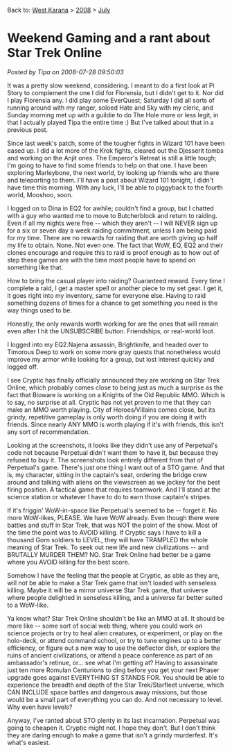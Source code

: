 Back to: [West Karana](/posts/westkarana.md) > [2008](/posts/2008/westkarana.md) > [July](./westkarana.md)
# Weekend Gaming and a rant about Star Trek Online

*Posted by Tipa on 2008-07-28 09:50:03*

It was a pretty slow weekend, considering. I meant to do a first look at Pi Story to complement the one I did for Florensia, but I didn't get to it. Nor did I play Florensia any. I did play some EverQuest; Saturday I did all sorts of running around with my ranger, soloed Hate and Sky with my cleric, and Sunday morning met up with a guildie to do The Hole more or less legit, in that I actually played Tipa the entire time :) But I've talked about that in a previous post.

Since last week's patch, some of the tougher fights in Wizard 101 have been eased up. I did a lot more of the Krok fights, cleared out the Djesserit tombs and working on the Anjit ones. The Emperor's Retreat is still a little tough; I'm going to have to find some friends to help on that one. I have been exploring Marleybone, the next world, by looking up friends who are there and teleporting to them. I'll have a post about Wizard 101 tonight, I didn't have time this morning. With any luck, I'll be able to piggyback to the fourth world, Mooshoo, soon.

I logged on to Dina in EQ2 for awhile; couldn't find a group, but I chatted with a guy who wanted me to move to Butcherblock and return to raiding. Even if all my nights were free -- which they aren't -- I will NEVER sign up for a six or seven day a week raiding commitment, unless I am being paid for my time. There are no rewards for raiding that are worth giving up half my life to obtain. None. Not even one. The fact that WoW, EQ, EQ2 and their clones encourage and require this to raid is proof enough as to how out of step these games are with the time most people have to spend on something like that.

How to bring the casual player into raiding? Guaranteed reward. Every time I complete a raid, I get a master spell or another piece to my set gear. I get it, it goes right into my inventory, same for everyone else. Having to raid something dozens of times for a chance to get something you need is the way things used to be.

Honestly, the only rewards worth working for are the ones that will remain even after I hit the UNSUBSCRIBE button. Friendships, or real-world loot.

I logged into my EQ2.Najena assassin, Brightknife, and headed over to Timorous Deep to work on some more gray quests that nonetheless would improve my armor while looking for a group, but lost interest quickly and logged off.

I see Cryptic has finally officially announced they are working on Star Trek Online, which probably comes close to being just as much a surprise as the fact that Bioware is working on a Knights of the Old Republic MMO. Which is to say, no surprise at all. Cryptic has not yet proven to me that they can make an MMO worth playing. City of Heroes/Villains comes close, but its grindy, repetitive gameplay is only worth doing if you are doing it with friends. Since nearly ANY MMO is worth playing if it's with friends, this isn't any sort of recommendation.

Looking at the screenshots, it looks like they didn't use any of Perpetual's code not because Perpetual didn't want them to have it, but because they refused to buy it. The screenshots look entirely different from that of Perpetual's game. There's just one thing I want out of a STO game. And that is, my character, sitting in the captain's seat, ordering the bridge crew around and talking with aliens on the viewscreen as we jockey for the best firing position. A tactical game that requires teamwork. And I'll stand at the science station or whatever I have to do to earn those captain's stripes.

If it's friggin' WoW-in-space like Perpetual's seemed to be -- forget it. No more WoW-likes, PLEASE. We have WoW already. Even though there were battles and stuff in Star Trek, that was NOT the point of the show. Most of the time the point was to AVOID killing. If Cryptic says I have to kill a thousand Gorn soldiers to LEVEL, they will have TRAMPLED the whole meaning of Star Trek. To seek out new life and new civilizations -- and BRUTALLY MURDER THEM? NO. Star Trek Online had better be a game where you AVOID killing for the best score.

Somehow I have the feeling that the people at Cryptic, as able as they are, will not be able to make a Star Trek game that isn't loaded with senseless killing. Maybe it will be a mirror universe Star Trek game, that universe where people delighted in senseless killing, and a universe far better suited to a WoW-like.

Ya know what? Star Trek Online shouldn't be like an MMO at all. It should be more like -- some sort of social web thing, where you could work on science projects or try to heal alien creatures, or experiment, or play on the holo-deck, or attend command school, or try to tune engines up to a better efficiency, or figure out a new way to use the deflector dish, or explore the ruins of ancient civilizations, or attend a peace conference as part of an ambassador's retinue, or... see what I'm getting at? Having to assassinate just ten more Romulan Centurions to ding before you get your next Phaser upgrade goes against EVERYTHING ST STANDS FOR. You should be able to experience the breadth and depth of the Star Trek/Starfleet universe, which CAN INCLUDE space battles and dangerous away missions, but those would be a small part of everything you can do. And not necessary to level. Why even have levels?

Anyway, I've ranted about STO plenty in its last incarnation. Perpetual was going to cheapen it. Cryptic might not. I hope they don't. But I don't think they are daring enough to make a game that isn't a grindy murderfest. It's what's easiest.

